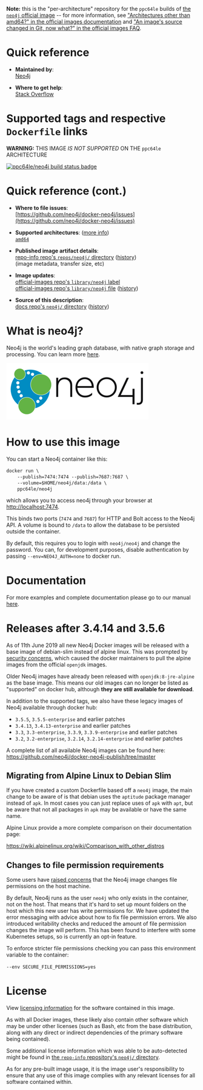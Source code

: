 <!--

********************************************************************************

WARNING:

    DO NOT EDIT "neo4j/README.md"

    IT IS AUTO-GENERATED

    (from the other files in "neo4j/" combined with a set of templates)

********************************************************************************

-->

**Note:** this is the "per-architecture" repository for the `ppc64le` builds of [the `neo4j` official image](https://hub.docker.com/_/neo4j) -- for more information, see ["Architectures other than amd64?" in the official images documentation](https://github.com/docker-library/official-images#architectures-other-than-amd64) and ["An image's source changed in Git, now what?" in the official images FAQ](https://github.com/docker-library/faq#an-images-source-changed-in-git-now-what).

# Quick reference

-	**Maintained by**:  
	[Neo4j](https://github.com/neo4j/docker-neo4j)

-	**Where to get help**:  
	[Stack Overflow](http://stackoverflow.com/questions/tagged/neo4j)

# Supported tags and respective `Dockerfile` links

**WARNING:** THIS IMAGE *IS NOT SUPPORTED* ON THE `ppc64le` ARCHITECTURE

[![ppc64le/neo4j build status badge](https://img.shields.io/jenkins/s/https/doi-janky.infosiftr.net/job/multiarch/job/ppc64le/job/neo4j.svg?label=ppc64le/neo4j%20%20build%20job)](https://doi-janky.infosiftr.net/job/multiarch/job/ppc64le/job/neo4j/)

# Quick reference (cont.)

-	**Where to file issues**:  
	[https://github.com/neo4j/docker-neo4j/issues](https://github.com/neo4j/docker-neo4j/issues)

-	**Supported architectures**: ([more info](https://github.com/docker-library/official-images#architectures-other-than-amd64))  
	[`amd64`](https://hub.docker.com/r/amd64/neo4j/)

-	**Published image artifact details**:  
	[repo-info repo's `repos/neo4j/` directory](https://github.com/docker-library/repo-info/blob/master/repos/neo4j) ([history](https://github.com/docker-library/repo-info/commits/master/repos/neo4j))  
	(image metadata, transfer size, etc)

-	**Image updates**:  
	[official-images repo's `library/neo4j` label](https://github.com/docker-library/official-images/issues?q=label%3Alibrary%2Fneo4j)  
	[official-images repo's `library/neo4j` file](https://github.com/docker-library/official-images/blob/master/library/neo4j) ([history](https://github.com/docker-library/official-images/commits/master/library/neo4j))

-	**Source of this description**:  
	[docs repo's `neo4j/` directory](https://github.com/docker-library/docs/tree/master/neo4j) ([history](https://github.com/docker-library/docs/commits/master/neo4j))

# What is neo4j?

Neo4j is the world's leading graph database, with native graph storage and processing. You can learn more [here](http://neo4j.com/developer).

![logo](https://raw.githubusercontent.com/docker-library/docs/2289fb3b561c63750032ac74ff65034c0e486072/neo4j/logo.png)

# How to use this image

You can start a Neo4j container like this:

```console
docker run \
    --publish=7474:7474 --publish=7687:7687 \
    --volume=$HOME/neo4j/data:/data \
    ppc64le/neo4j
```

which allows you to access neo4j through your browser at [http://localhost:7474](http://localhost:7474).

This binds two ports (`7474` and `7687`) for HTTP and Bolt access to the Neo4j API. A volume is bound to `/data` to allow the database to be persisted outside the container.

By default, this requires you to login with `neo4j/neo4j` and change the password. You can, for development purposes, disable authentication by passing `--env=NEO4J_AUTH=none` to docker run.

# Documentation

For more examples and complete documentation please go to our manual [here](https://neo4j.com/docs/operations-manual/current/docker/introduction/).

# Releases after 3.4.14 and 3.5.6

As of 11th June 2019 all new Neo4j Docker images will be released with a base image of debian-slim instead of alpine linux. This was prompted by [security concerns](https://github.com/docker-library/openjdk/issues/320), which caused the docker maintainers to pull the alpine images from the official `openjdk` images.

Older Neo4j images have already been released with `openjdk:8-jre-alpine` as the base image. This means our old images can no longer be listed as "supported" on docker hub, although **they are still available for download**.

In addition to the supported tags, we also have these legacy images of Neo4j available through docker hub:

-	`3.5.5`, `3.5.5-enterprise` and earlier patches
-	`3.4.13`, `3.4.13-enterprise` and earlier patches
-	`3.3`, `3.3-enterprise`, `3.3.9`, `3.3.9-enterprise` and earlier patches
-	`3.2`, `3.2-enterprise`, `3.2.14`, `3.2.14-enterprise` and earlier patches

A complete list of all available Neo4j images can be found here: https://github.com/neo4j/docker-neo4j-publish/tree/master

## Migrating from Alpine Linux to Debian Slim

If you have created a custom Dockerfile based off a `neo4j` image, the main change to be aware of is that debian uses the `aptitude` package manager instead of `apk`. In most cases you can just replace uses of `apk` with `apt`, but be aware that not all packages in `apk` may be available or have the same name.

Alpine Linux provide a more complete comparison on their documentation page:

https://wiki.alpinelinux.org/wiki/Comparison_with_other_distros

## Changes to file permission requirements

Some users have [raised concerns](https://github.com/neo4j/docker-neo4j/issues/130) that the Neo4j image changes file permissions on the host machine.

By default, Neo4j runs as the user `neo4j` who only exists in the container, not on the host. That means that it's hard to set up mount folders on the host which this new user has write permissions for. We have updated the error messaging with advice about how to fix file permission errors. We also introduced writability checks and reduced the amount of file permission changes the image will perform. This has been found to interfere with some Kubernetes setups, so is currently an opt-in feature.

To enforce stricter file permissions checking you can pass this environment variable to the container:

`--env SECURE_FILE_PERMISSIONS=yes`

# License

View [licensing information](https://neo4j.com/licensing) for the software contained in this image.

As with all Docker images, these likely also contain other software which may be under other licenses (such as Bash, etc from the base distribution, along with any direct or indirect dependencies of the primary software being contained).

Some additional license information which was able to be auto-detected might be found in [the `repo-info` repository's `neo4j/` directory](https://github.com/docker-library/repo-info/tree/master/repos/neo4j).

As for any pre-built image usage, it is the image user's responsibility to ensure that any use of this image complies with any relevant licenses for all software contained within.
